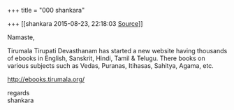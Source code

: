 +++
title = "000 shankara"

+++
[[shankara	2015-08-23, 22:18:03 [Source](https://groups.google.com/g/samskrita/c/D9gxzUGhJck)]]



Namaste,

  

Tirumala Tirupati Devasthanam has started a new website having thousands of ebooks in English, Sanskrit, Hindi, Tamil & Telugu. There books on various subjects such as Vedas, Puranas, Itihasas, Sahitya, Agama, etc.  

  

<http://ebooks.tirumala.org/>



regards  
shankara

